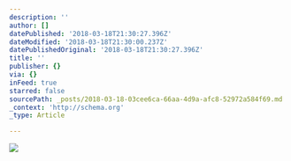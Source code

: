 ```yaml
---
description: ''
author: []
datePublished: '2018-03-18T21:30:27.396Z'
dateModified: '2018-03-18T21:30:00.237Z'
datePublishedOriginal: '2018-03-18T21:30:27.396Z'
title: ''
publisher: {}
via: {}
inFeed: true
starred: false
sourcePath: _posts/2018-03-18-03cee6ca-66aa-4d9a-afc8-52972a584f69.md
_context: 'http://schema.org'
_type: Article

---
```

![](https://the-grid-user-content.s3-us-west-2.amazonaws.com/ea894f95-370d-4685-a050-cdced8aede46.png)